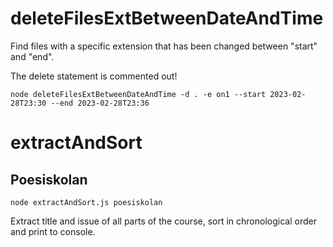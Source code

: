 # deleteFilesExtBetweenDateAndTime

Find files with a specific extension that has been changed between "start" and "end".

The delete statement is commented out!

`node deleteFilesExtBetweenDateAndTime -d . -e on1 --start 2023-02-28T23:30 --end 2023-02-28T23:36`

# extractAndSort

## Poesiskolan

`node extractAndSort.js poesiskolan`

Extract title and issue of all parts of the course, sort in chronological order and print to console.

